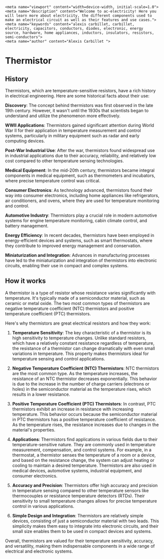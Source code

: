     <meta name="viewport" content="width=device-width, initial-scale=1.0">
    <meta name="description" content="Welcome to ac-electricity! Here you will learn more about electricity, the different components used to make an electrical circuit as well as their features and use cases.">
    <meta name="keywords" content="alexis carbillet, carbillet, electricity, capacitors, conductors, diodes, electronic, energy source, hardware, home appliances, inductors, insulators, resistors, semi-conductors">
    <meta name="author" content="Alexis Carbillet ">
</head>

# Thermistor

## History

Thermistors, which are temperature-sensitive resistors, have a rich history in electrical engineering. Here are some historical facts about their use:

**Discovery**: The concept behind thermistors was first observed in the late 19th century. However, it wasn't until the 1930s that scientists began to understand and utilize the phenomenon more effectively.

**WWII Applications**: Thermistors gained significant attention during World War II for their application in temperature measurement and control systems, particularly in military equipment such as radar and early computing devices.

**Post-War Industrial Use**: After the war, thermistors found widespread use in industrial applications due to their accuracy, reliability, and relatively low cost compared to other temperature sensing technologies.

**Medical Equipment**: In the mid-20th century, thermistors became integral components in medical equipment, such as thermometers and incubators, where precise temperature control was critical.

**Consumer Electronics**: As technology advanced, thermistors found their way into consumer electronics, including home appliances like refrigerators, air conditioners, and ovens, where they are used for temperature monitoring and control.

**Automotive Industry**: Thermistors play a crucial role in modern automotive systems for engine temperature monitoring, cabin climate control, and battery management.

**Energy Efficiency**: In recent decades, thermistors have been employed in energy-efficient devices and systems, such as smart thermostats, where they contribute to improved energy management and conservation.

**Miniaturization and Integration**: Advances in manufacturing processes have led to the miniaturization and integration of thermistors into electronic circuits, enabling their use in compact and complex systems.

## How it works

A thermistor is a type of resistor whose resistance varies significantly with temperature. It's typically made of a semiconductor material, such as ceramic or metal oxide. The two most common types of thermistors are negative temperature coefficient (NTC) thermistors and positive temperature coefficient (PTC) thermistors.

Here's why thermistors are great electrical resistors and how they work:

1. **Temperature Sensitivity**: The key characteristic of a thermistor is its high sensitivity to temperature changes. Unlike standard resistors, which have a relatively constant resistance regardless of temperature, the resistance of a thermistor can change dramatically with even small variations in temperature. This property makes thermistors ideal for temperature sensing and control applications.

2. **Negative Temperature Coefficient (NTC) Thermistors**: NTC thermistors are the most common type. As the temperature increases, the resistance of an NTC thermistor decreases exponentially. This behavior is due to the increase in the number of charge carriers (electrons or holes) in the semiconductor material as the temperature rises, which results in a lower resistance.

3. **Positive Temperature Coefficient (PTC) Thermistors**: In contrast, PTC thermistors exhibit an increase in resistance with increasing temperature. This behavior occurs because the semiconductor material in PTC thermistors has a positive temperature coefficient of resistance. As the temperature rises, the resistance increases due to changes in the material's properties.

4. **Applications**: Thermistors find applications in various fields due to their temperature-sensitive nature. They are commonly used in temperature measurement, compensation, and control systems. For example, in a thermostat, a thermistor senses the temperature of a room or a device, and based on the resistance change, the system can adjust heating or cooling to maintain a desired temperature. Thermistors are also used in medical devices, automotive systems, industrial equipment, and consumer electronics.

5. **Accuracy and Precision**: Thermistors offer high accuracy and precision in temperature sensing compared to other temperature sensors like thermocouples or resistance temperature detectors (RTDs). Their sensitivity to small temperature changes allows for precise temperature control in various applications.

6. **Simple Design and Integration**: Thermistors are relatively simple devices, consisting of just a semiconductor material with two leads. This simplicity makes them easy to integrate into electronic circuits, and their small size enables them to be used in compact devices and systems.

Overall, thermistors are valued for their temperature sensitivity, accuracy, and versatility, making them indispensable components in a wide range of electrical and electronic systems.